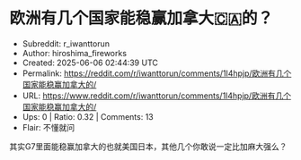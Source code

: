 # 欧洲有几个国家能稳赢加拿大🇨🇦的？

- Subreddit: r_iwanttorun
- Author: hiroshima_fireworks
- Created: 2025-06-06 02:44:39 UTC
- Permalink: https://reddit.com/r/iwanttorun/comments/1l4hpjp/欧洲有几个国家能稳赢加拿大的/
- URL: https://www.reddit.com/r/iwanttorun/comments/1l4hpjp/欧洲有几个国家能稳赢加拿大的/
- Ups: 0 | Ratio: 0.32 | Comments: 13
- Flair: 不懂就问


其实G7里面能稳赢加拿大的也就美国日本，其他几个你敢说一定比加麻大强么？


